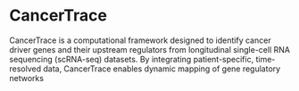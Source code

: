 # CancerTrace
CancerTrace is a computational framework designed to identify cancer driver genes and their upstream regulators from longitudinal single-cell RNA sequencing (scRNA-seq) datasets. By integrating patient-specific, time-resolved data, CancerTrace enables dynamic mapping of gene regulatory networks
